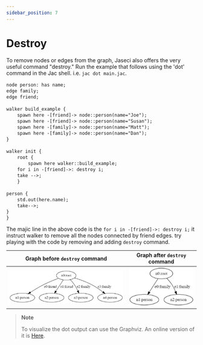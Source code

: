 ```yaml
---
sidebar_position: 7
---
```


# Destroy

To remove nodes or edges from the graph, Jaseci also offers the very useful command "destroy." Run the example that follows using the 'dot' command in the Jac shell. i.e. `jac dot main.jac`.


```jac
node person: has name;
edge family;
edge friend;

walker build_example {
    spawn here -[friend]-> node::person(name="Joe");
    spawn here -[friend]-> node::person(name="Susan");
    spawn here -[family]-> node::person(name="Matt");
    spawn here -[family]-> node::person(name="Dan");
}

walker init {
    root {
        spawn here walker::build_example;
    for i in -[friend]->: destroy i;
    take -->;
    }

person {
    std.out(here.name);
    take-->;
}
}
```

The majic line in the above code is the `for i in -[friend]->: destroy i;` it instruct walker to remove all the nodes connected by friend edges. try playing with the code by removing and adding `destroy` command.


|                Graph before `destroy` command                |                 Graph after `destroy` command                 |
| :----------------------------------------------------------: | :-----------------------------------------------------------: |
| ![Example Graph - Deleting 1](img/delete_example_before.png) | ![Example Graph 2 - Deleting 2](img/delete_example_after.png) |


> **Note**
>
> To visualize the dot output can use the Graphviz. An online version of it is [Here](https://dreampuf.github.io/GraphvizOnline/).